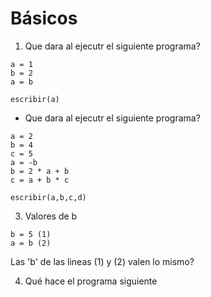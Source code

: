 
# Básicos
1. Que dara al ejecutr el siguiente programa?

```
a = 1
b = 2
a = b

escribir(a)

```

* Que dara al ejecutr el siguiente programa?

```
a = 2
b = 4
c = 5
a = -b
b = 2 * a + b
c = a + b * c

escribir(a,b,c,d)

```

3. Valores de b

```
b = 5 (1)
a = b (2)
```

Las 'b' de las lineas (1) y (2) valen lo mismo?

4. Qué hace el programa siguiente
```

```